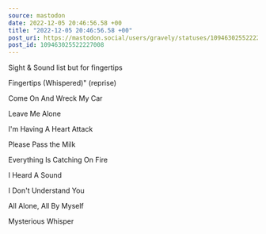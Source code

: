 ```yaml
---
source: mastodon
date: 2022-12-05 20:46:56.58 +00
title: "2022-12-05 20:46:56.58 +00"
post_uri: https://mastodon.social/users/gravely/statuses/109463025522227008
post_id: 109463025522227008
---
```

Sight & Sound list but for fingertips

Fingertips (Whispered)" (reprise)

Come On And Wreck My Car

Leave Me Alone

I'm Having A Heart Attack

Please Pass the Milk

Everything Is Catching On Fire

I Heard A Sound

I Don't Understand You

All Alone, All By Myself

Mysterious Whisper


